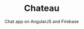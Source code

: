 ---
layout: default
modal-id: 4
img: chateau.png
img-alt: chateau is a chat app on AngularJS and Firebase
title: Chateau
subtitle: Chat app on AngularJS and Firebase
description: A chat app inspired by a mashup of medieval greys and Slack. Built on AngularJS and Firebase.
project-date: February 2017
framework: AngularJS, Firebase
repository: chateau
link: https://github.com/jestann/chateau 
---